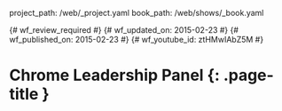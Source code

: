 project_path: /web/_project.yaml
book_path: /web/shows/_book.yaml

{# wf_review_required #}
{# wf_updated_on: 2015-02-23 #}
{# wf_published_on: 2015-02-23 #}
{# wf_youtube_id: ztHMwIAbZ5M #}

# Chrome Leadership Panel {: .page-title }


<div class="video-wrapper">
  <iframe class="devsite-embedded-youtube-video" data-video-id="ztHMwIAbZ5M"
          data-autohide="1" data-showinfo="0" frameborder="0" allowfullscreen>
  </iframe>
</div>


